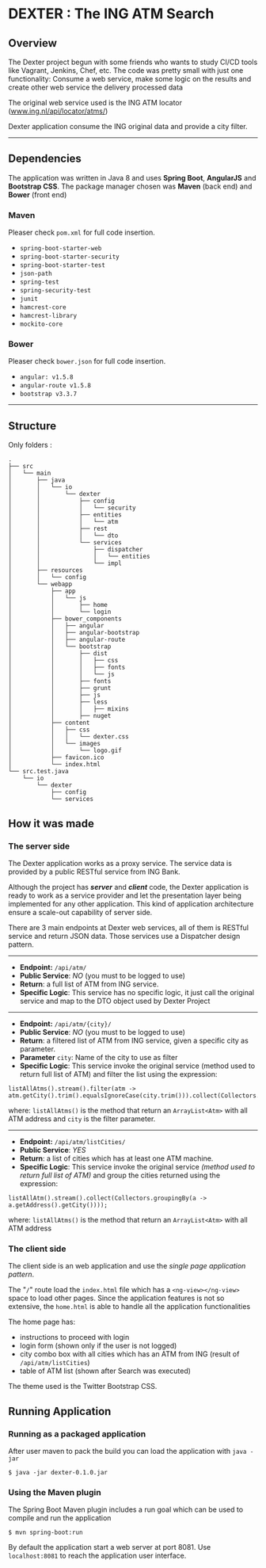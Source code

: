DEXTER : The ING ATM Search
==========================

## Overview
The Dexter project begun with some friends who wants to study CI/CD tools like
Vagrant, Jenkins, Chef, etc. The code was pretty small with just one functionality:
Consume a web service, make some logic on the results and create other web service
the delivery processed data

The original web service used is the ING ATM locator (www.ing.nl/api/locator/atms/)

Dexter application consume the ING original data and provide a city filter.

---

## Dependencies
The application was written in Java 8 and uses **Spring Boot**, **AngularJS** and **Bootstrap CSS**. The package manager chosen was **Maven** (back end) and **Bower** (front end)


### Maven
Pleaser check `pom.xml` for full code insertion.

* `spring-boot-starter-web`
* `spring-boot-starter-security`
* `spring-boot-starter-test`
* `json-path`
* `spring-test`
* `spring-security-test`
* `junit`
* `hamcrest-core`
* `hamcrest-library`
* `mockito-core`


### Bower
Pleaser check `bower.json` for full code insertion.

* `angular: v1.5.8`
* `angular-route v1.5.8`
* `bootstrap v3.3.7`

---

## Structure
Only folders :
```
.
├── src
│   └── main
│       ├── java
│       │   └── io
│       │       └── dexter
│       │           ├── config
│       │           │   └── security
│       │           ├── entities
│       │           │   └── atm
│       │           ├── rest
│       │           │   └── dto
│       │           └── services
│       │               ├── dispatcher
│       │               │   └── entities
│       │               └── impl
│       ├── resources
│       │   └── config
│       └── webapp
│           ├── app
│           │   └── js
│           │       ├── home
│           │       └── login
│           ├── bower_components
│           │   ├── angular
│           │   ├── angular-bootstrap
│           │   ├── angular-route
│           │   └── bootstrap
│           │       ├── dist
│           │       │   ├── css
│           │       │   ├── fonts
│           │       │   └── js
│           │       ├── fonts
│           │       ├── grunt
│           │       ├── js
│           │       ├── less
│           │       │   ├── mixins
│           │       ├── nuget
│           ├── content
│           │   ├── css
│           │   │   └── dexter.css
│           │   └── images
│           │       └── logo.gif
│           ├── favicon.ico
│           └── index.html
└── src.test.java
    └── io
        └── dexter
            ├── config
            └── services

```

## How it was made

### The server side
The Dexter application works as a proxy service. The service data is provided by a public RESTful service from ING Bank.

Although the project has _**server**_ and _**client**_ code, the Dexter application is ready to work as a service provider and let the presentation layer being implemented for any other application. This kind of application architecture ensure a scale-out capability of server side.

There are 3 main endpoints at Dexter web services, all of them is RESTful service and return JSON data. Those services use a Dispatcher design pattern.

---


* **Endpoint:** `/api/atm/`
* **Public Service**: *NO* (you must to be logged to use)
* **Return**: a full list of ATM from ING service.
* **Specific Logic**: This service has no specific logic, it just call the original service and map to the DTO object used by Dexter Project


---

* **Endpoint:** `/api/atm/{city}/`
* **Public Service**: *NO* (you must to be logged to use)
* **Return**: a filtered list of ATM from ING service, given a specific city as parameter.
* **Parameter** `city`: Name of the city to use as filter
* **Specific Logic**: This service invoke the original service (method used to return full list of ATM) and filter the list using the expression:

```
listAllAtms().stream().filter(atm -> atm.getCity().trim().equalsIgnoreCase(city.trim())).collect(Collectors.toList());
```

where: `listAllAtms()` is the method that return  an `ArrayList<Atm>` with all ATM address and `city` is the filter parameter.


---

* **Endpoint:** `/api/atm/listCities/`
* **Public Service**: *YES*
* **Return**: a list of cities which has at least one ATM machine.
* **Specific Logic**: This service invoke the original service *(method used to return full list of ATM)* and group the cities returned using the expression:

```
listAllAtm().stream().collect(Collectors.groupingBy(a -> a.getAddress().getCity())));
```

where: `listAllAtms()` is the method that return  an `ArrayList<Atm>` with all ATM address

### The client side
The client side is an web application and use the *single page application pattern*.

The "`/`" route load the `index.html` file which has a `<ng-view></ng-view>` space to load other pages.
Since the application features is not so extensive, the `home.html` is able to handle all the application functionalities

The home page has:

* instructions to proceed with login
* login form (shown only if the user is not logged)
* city combo box with all cities which has an ATM from ING (result of `/api/atm/listCities`)
* table of ATM list (shown after Search was executed)

The theme used is the Twitter Bootstrap CSS.

## Running Application

### Running as a packaged application
After user maven to pack the build you can load the application with `java -jar`
```
$ java -jar dexter-0.1.0.jar
```
### Using the Maven plugin
The Spring Boot Maven plugin includes a run goal which can be used to compile and run the application

```
$ mvn spring-boot:run
```

By default the application start a web server at port 8081.
Use `localhost:8081` to reach the application user interface.
